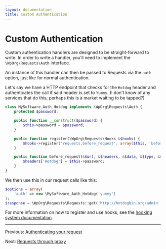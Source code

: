 ```yaml
---
layout: documentation
title: Custom Authentication
---
```


Custom Authentication
=====================

Custom authentication handlers are designed to be straight-forward to write.
In order to write a handler, you'll need to implement the `\WpOrg\Requests\Auth`
interface.

An instance of this handler can then be passed to Requests via the `auth`
option, just like for normal authentication.

Let's say we have a HTTP endpoint that checks for the `Hotdog` header and
authenticates the call if said header is set to `Yummy`. (I don't know of any
services that do this; perhaps this is a market waiting to be tapped?)

```php
class MySoftware_Auth_Hotdog implements \WpOrg\Requests\Auth {
    protected $password;

    public function __construct($password) {
        $this->password = $password;
    }

    public function register(\WpOrg\Requests\Hooks &$hooks) {
        $hooks->register('requests.before_request', array($this, 'before_request'));
    }

    public function before_request(&$url, &$headers, &$data, &$type, &$options) {
        $headers['Hotdog'] = $this->password;
    }
}
```

We then use this in our request calls like this:

```php
$options = array(
    'auth' => new \MySoftware_Auth_Hotdog('yummy')
);
$response = \WpOrg\Requests\Requests::get('http://hotdogbin.org/admin', array(), $options);
```

For more information on how to register and use hooks, see the [hooking
system documentation][hooks].

[hooks]: hooks.html

***

Previous: [Authenticating your request](authentication.html)

Next: [Requests through proxy](proxy.html)
